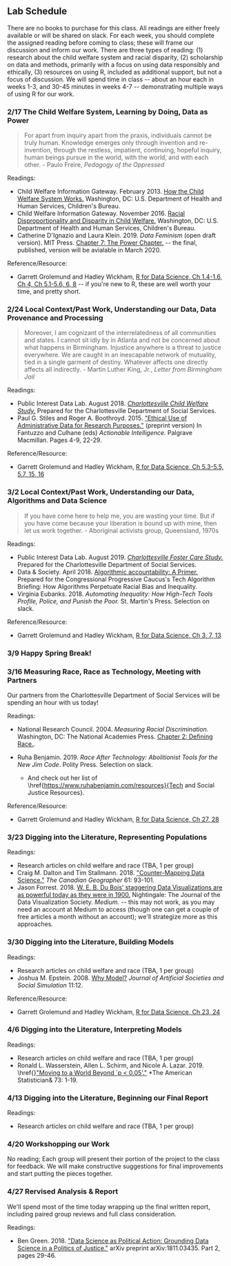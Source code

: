 ## Lab Schedule

There are no books to purchase for this class. All readings are either freely available or will be shared on slack. For each week, you should complete the assigned reading before coming to class; these will frame our discussion and inform our work. There are three types of reading: (1) research about the child welfare system and racial disparity, (2) scholarship on data and methods, primarily with a focus on using data responsibly and ethically, (3) resources on using R, included as additional support, but not a focus of discussion. We will spend time in class -- about an hour each in weeks 1-3, and 30-45 minutes in weeks 4-7 -- demonstrating multiple ways of using R for our work.

### 2/17 The Child Welfare System, Learning by Doing, Data as Power

> For apart from inquiry apart from the praxis, individuals cannot be truly human. Knowledge emerges only through invention and re-invention, through the restless, impatient, continuing, hopeful inquiry, human beings pursue in the world, with the world, and with each other. - Paulo Freire, *Pedagogy of the Oppressed*

Readings:
* Child Welfare Information Gateway. February 2013. [How the Child Welfare System Works.](https://www.childwelfare.gov/pubs/factsheets/cpswork/) Washington, DC: U.S. Department of Health and Human Services, Children's Bureau.
* Child Welfare Information Gateway. November 2016. [Racial Disproportionality and Disparity in Child Welfare.](https://www.childwelfare.gov/pubs/issue-briefs/racial-disproportionality/) Washington, DC: U.S. Department of Health and Human Services, Children's Bureau.
* Catherine D'Ignazio and Laura Klein. 2019. *Data Feminism* (open draft version). MIT Press. [Chapter 7: The Power Chapter.](https://bookbook.pubpub.org/pub/7ruegkt6) -- the final, published, version will be avialable in March 2020.

Reference/Resource:
* Garrett Grolemund and Hadley Wickham, [R for Data Science, Ch 1.4-1.6, Ch 4, Ch 5.1-5.6, 6, 8](https://r4ds.had.co.nz/index.html) -- if you're new to R, these are well worth your time, and pretty short.

### 2/24 Local Context/Past Work, Understanding our Data, Data Provenance and Processing

> Moreover, I am cognizant of the interrelatedness of all communities and states. I cannot sit idly by in Atlanta and not be
	concerned about what happens in Birmingham. Injustice anywhere is a threat to justice everywhere. We are caught in an
	inescapable network of mutuality, tied in a single garment of destiny. Whatever affects one directly affects all
	indirectly. - Martin Luther King, Jr., *Letter from Birmingham Jail*

Readings:
* Public Interest Data Lab. August 2018. [*Charlottesville Child Welfare Study.*](https://doi.org/10.18130/v3-1j50-3z57) Prepared for the Charlottesville Department of Social Services.
* Paul G. Stiles and Roger A. Boothroyd. 2015. ["Ethical Use of Administrative Data for Research Purposes."](https://www.aisp.upenn.edu/wp-content/uploads/2015/09/0033_12_SP2_Ethical_Admin_Data_001.pdf) (preprint version) In Fantuzzo and Culhane (eds) *Actionable Intelligence.* Palgrave Macmillan. Pages 4-9, 22-29.

Reference/Resource:
* Garrett Grolemund and Hadley Wickham, [R for Data Science, Ch 5.3-5.5, 5.7, 15, 16](https://r4ds.had.co.nz/index.html) 

### 3/2 Local Context/Past Work, Understanding our Data, Algorithms and Data Science

> If you have come here to help me, you are wasting your time. But if you have come because your liberation is bound up with mine, then let us work together. - Aboriginal activists group, Queensland, 1970s

Readings: 
* Public Interest Data Lab. August 2019. [*Charlottesville Foster Care Study.*](https://doi.org/10.18130/v3-ztey-hn31) Prepared for the Charlottesville Department of Social Services.
* Data & Society. April 2018. [Algorithmic accountability: A Primer.](https://datasociety.net/wp-content/uploads/2018/04/Data_Society_Algorithmic_Accountability_Primer_FINAL-4.pdf) Prepared for the Congressional Progressive Caucus's Tech Algorithm Briefing: How Algorithms Perpetuate Racial Bias and Inequality.
* Virginia Eubanks. 2018. *Automating Inequality: How High-Tech Tools Profile, Police, and Punish the Poor.* St. Martin's Press. Selection on slack.

Reference/Resource:
* Garrett Grolemund and Hadley Wickham, [R for Data Science,  Ch 3, 7, 13](https://r4ds.had.co.nz/index.html) 

### 3/9 Happy Spring Break!

### 3/16 Measuring Race, Race as Technology, Meeting with Partners
Our partners from the Charlottesville Department of Social Services will be spending an hour with us today!

Readings:
* National Research Council. 2004. *Measuring Racial Discrimination.* Washington, DC: The National Academies Press. [Chapter 2: Defining Race.](https://www.nap.edu/read/10887/chapter/5).
* Ruha Benjamin. 2019. *Race After Technology: Abolitionist Tools for the New Jim Code*. Polity Press. Selection on slack. 

	- And check out her list of \href{https://www.ruhabenjamin.com/resources}{Tech and Social Justice Resources}.

Reference/Resource:
* Garrett Grolemund and Hadley Wickham, [R for Data Science,  Ch 27, 28](https://r4ds.had.co.nz/index.html) 

### 3/23 Digging into the Literature, Representing Populations

Readings:
* Research articles on child welfare and race (TBA, 1 per group)
* Craig M. Dalton and Tim Stallmann. 2018. ["Counter-Mapping Data Science."](https://onlinelibrary.wiley.com/doi/pdf/10.1111/cag.12398) *The Canadian Geographer* 61: 93-101.
* Jason Forrest. 2018. [W. E. B. Du Bois’ staggering Data Visualizations are as powerful today as they were in 1900.](https://medium.com/nightingale/w-e-b-du-bois-staggering-data-visualizations-are-as-powerful-today-as-they-were-in-1900-64752c472ae4) Nightingale: The Journal of the Data Visualization Society. *Medium.* -- this may not work, as you may need an account at Medium to access (though one can get a couple of free articles a month without an account); we'll strategize more as this approaches.

### 3/30 Digging into the Literature, Building Models

Readings:
* Research articles on child welfare and race (TBA, 1 per group)
* Joshua M. Epstein. 2008. [Why Model?](http://jasss.soc.surrey.ac.uk/11/4/12.html) *Journal of Artificial Societies and Social Simulation*  11:12.

Reference/Resource:
* Garrett Grolemund and Hadley Wickham, [R for Data Science,  Ch 23, 24](https://r4ds.had.co.nz/index.html) 

### 4/6 Digging into the Literature, Interpreting Models

Readings: 

* Research articles on child welfare and race (TBA, 1 per group)
* Ronald L. Wasserstein, Allen L. Schirm, and Nicole A. Lazar. 2019. \href{}["Moving to a World Beyond `p < 0.05'."](https://tandfonline.com/doi/full/10.1080/00031305.2019.1583913) *The American Statistician& 73: 1-19.

### 4/13 Digging into the Literature, Beginning our Final Report

Readings: 
* Research articles on child welfare and race (TBA, 1 per group)

### 4/20 Workshopping our Work
No reading; Each group will present their portion of the project to the class for feedback. We will make constructive suggestions for final improvements and start putting the pieces together.

### 4/27 Rervised Analysis & Report
We'll spend most of the time today wrapping up the final written report, including paired group reviews and full class consideration.

Readings: 
* Ben Green. 2018. ["Data Science as Political Action: Grounding Data Science in a Politics of Justice."](https://arxiv.org/pdf/1811.03435) arXiv preprint arXiv:1811.03435. Part 2, pages 29-46.

